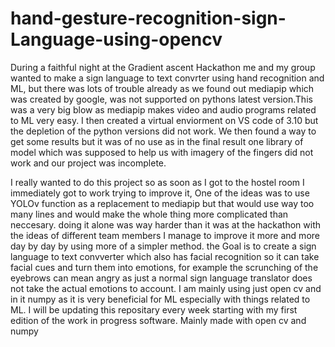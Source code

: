 # hand-gesture-recognition-sign-Language-using-opencv

During a faithful night at the Gradient ascent Hackathon me and my group wanted to make a sign language to text convrter using hand recognition and ML, but there was lots of trouble already as we found out mediapip which was created by google, was not supported on pythons latest version.This was a very big blow as mediapip makes video and audio programs related to ML very easy. I then created a virtual enviorment on VS code of 3.10 but the depletion of the python versions did not work. We then found a way to get some results but it was of no use as in the final result one library of model which was supposed to help us with imagery of the fingers did not work and our project was incomplete.


I really wanted to do this project so as soon as  I got to the hostel room I immediately got to work trying to improve it, One of the ideas was to use YOLOv function as a replacement to mediapip but that would use way too many lines and would make the whole thing more complicated than neccesary.  doing it alone was way harder than it was at the hackathon with the ideas of different team members I manage to improve it more and more day by day by using more of a simpler method. the Goal is to create a sign language to text convverter which also has facial recognition so it can take facial cues and turn them into emotions, for example the scrunching of the eyebrows can mean angry as just a normal sign language translator does not take the actual emotions to account. I am mainly using just open cv and in it numpy as it is very beneficial for ML especially with things related to ML. I will be updating this repositary every week starting with my first edition of the work in progress software. Mainly made with open cv and numpy
